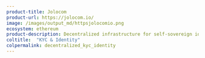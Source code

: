 ```yaml
---
product-title: Jolocom
product-url: https://jolocom.io/
image: /images/output_md/httpsjolocomio.png
ecosystem: ethereum
product-description: Decentralized infrastructure for self-sovereign identity.
coltitle:  "KYC & Identity"
colpermalink: decentralized_kyc_identity
---
```

